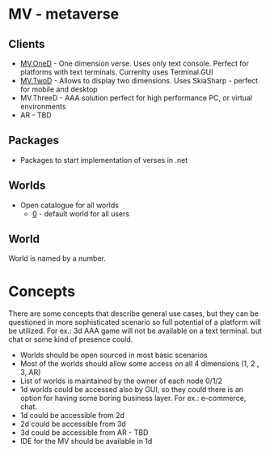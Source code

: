 # MV - metaverse

## Clients
- [MV.OneD](/clients/MV.OneD) - One dimension verse. Uses only text console. Perfect for platforms with text terminals. Currenlty uses Terminal.GUI 
- [MV.TwoD](/clients/MV.TwoD) - Allows to display two dimensions. Uses SkiaSharp - perfect for mobile and desktop
- MV.ThreeD - AAA solution perfect for high performance PC, or virtual environments
- AR - TBD 
## Packages
- Packages to start implementation of verses in .net

## Worlds
- Open catalogue for all worlds
  - [0](/world/0) - default world for all users
    
## World
World is named by a number. 

# Concepts
There are some concepts that describe general use cases, but they can be questioned in more sophisticated scenario so full potential of a platform will be utilized. For ex.: 3d AAA game will not be available on a text terminal. but chat or some kind of presence could.
 * Worlds should be open sourced in most basic scenarios
 * Most of the worlds should allow some access on all 4 dimensions (1, 2 , 3, AR)
 * List of worlds is maintained by the owner of each node 0/1/2
 * 1d worlds could be accessed also by GUI, so they could there is an option for having some boring business layer. For ex.: e-commerce, chat.
 * 1d could be accessible from 2d
 * 2d could be accessible from 3d
 * 3d could be accessible from AR - TBD
 * IDE for the MV should be available in 1d